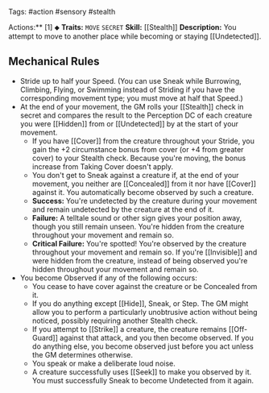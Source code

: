 Tags: #action #sensory #stealth 

Actions:** [1] ⬥
**Traits:** `MOVE` `SECRET`
**Skill:** [[Stealth]]
**Description:** You attempt to move to another place while becoming or staying [[Undetected]].

## Mechanical Rules

- Stride up to half your Speed. (You can use Sneak while Burrowing, Climbing, Flying, or Swimming instead of Striding if you have the corresponding movement type; you must move at half that Speed.)  
- At the end of your movement, the GM rolls your [[Stealth]] check in secret and compares the result to the Perception DC of each creature you were [[Hidden]] from or [[Undetected]] by at the start of your movement.
	- If you have [[Cover]] from the creature throughout your Stride, you gain the +2 circumstance bonus from cover (or +4 from greater cover) to your Stealth check. Because you're moving, the bonus increase from Taking Cover doesn't apply.
	- You don't get to Sneak against a creature if, at the end of your movement, you neither are [[Concealed]] from it nor have [[Cover]] against it. You automatically become observed by such a creature.  
	- **Success:** You're undetected by the creature during your movement and remain undetected by the creature at the end of it.  
	- **Failure:** A telltale sound or other sign gives your position away, though you still remain unseen. You're hidden from the creature throughout your movement and remain so.  
	- **Critical Failure:** You're spotted! You're observed by the creature throughout your movement and remain so. If you're [[Invisible]] and were hidden from the creature, instead of being observed you're hidden throughout your movement and remain so.
- You become Observed if any of the following occurs:
	- You cease to have cover against the creature or be Concealed from it.
	- If you do anything except [[Hide]], Sneak, or Step. The GM might allow you to perform a particularly unobtrusive action without being noticed, possibly requiring another Stealth check.  
	- If you attempt to [[Strike]] a creature, the creature remains [[Off-Guard]] against that attack, and you then become observed. If you do anything else, you become observed just before you act unless the GM determines otherwise. 
	- You speak or make a deliberate loud noise. 
	- A creature successfully uses [[Seek]] to make you observed by it. You must successfully Sneak to become Undetected from it again.  


